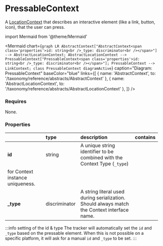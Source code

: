 # PressableContext

A [LocationContext](/taxonomy/reference/location-contexts/overview.md) that describes an interactive element (like a link, button, icon), that the user can press.

import Mermaid from '@theme/Mermaid'

<Mermaid chart={`
    graph LR
      AbstractContext["AbstractContext<span class='properties'>id: string<br />_type: discriminator<br /></span>"] --> AbstractLocationContext;
      AbstractLocationContext --> PressableContext["PressableContext<span class='properties'>id: string<br />_type: discriminator<br /></span>"];
      PressableContext --> LinkContext;
    class PressableContext diagramActive
  `}
  caption="Diagram: PressableContext"
  baseColor="blue"
  links={[
    { name: 'AbstractContext', to: '/taxonomy/reference/abstracts/AbstractContext' },
    { name: 'AbstractLocationContext', to: '/taxonomy/reference/abstracts/AbstractLocationContext' },
  ]}
/>

### Requires

None.

### Properties

|           | type          | description                                                                                                 | contains |
|:----------|:--------------|:------------------------------------------------------------------------------------------------------------|:---------|
| **id**    | string        | A unique string identifier to be combined with the Context Type (`_type`) 
for Context instance uniqueness. |          |
| **_type** | discriminator | A string literal used during serialization. Should always match the Context interface name.                 |          |

:::info setting of the id & type
The tracker will automatically set the `id` and `_type` based on the pressable element. When this is not possible on a specific platform, it will ask for a manual `id` and `_type` to be set.
:::
